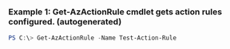 ### Example 1: Get-AzActionRule cmdlet gets action rules configured. (autogenerated)
```powershell
PS C:\> Get-AzActionRule -Name Test-Action-Rule
```

